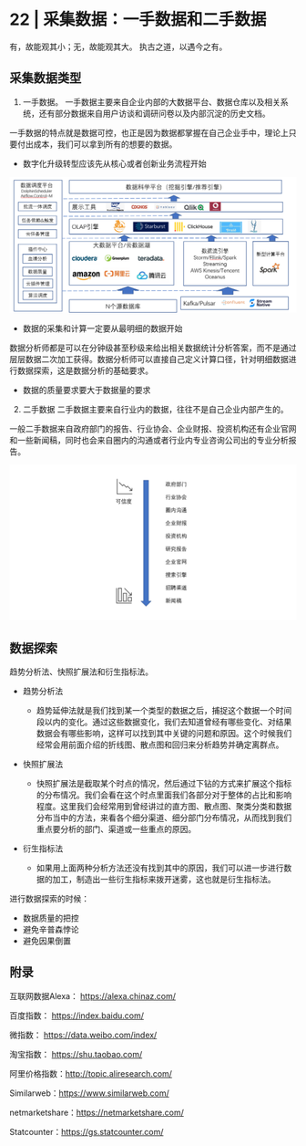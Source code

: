 # 22 | 采集数据：一手数据和二手数据

有，故能观其小；无，故能观其大。
执古之道，以遇今之有。

## 采集数据类型

1. 一手数据。
一手数据主要来自企业内部的大数据平台、数据仓库以及相关系统，还有部分数据来自用户访谈和调研问卷以及内部沉淀的历史文档。

一手数据的特点就是数据可控，也正是因为数据都掌握在自己企业手中，理论上只要付出成本，我们可以拿到所有的想要的数据。

-   数字化升级转型应该先从核心或者创新业务流程开始

![avatar](./../images/22_collectedata01.png)

-   数据的采集和计算一定要从最明细的数据开始

数据分析师都是可以在分钟级甚至秒级来给出相关数据统计分析答案，而不是通过层层数据二次加工获得。数据分析师可以直接自己定义计算口径，针对明细数据进行数据探索，这是数据分析的基础要求。

-   数据的质量要求要大于数据量的要求

2. 二手数据
二手数据主要来自行业内的数据，往往不是自己企业内部产生的。

一般二手数据来自政府部门的报告、行业协会、企业财报、投资机构还有企业官网和一些新闻稿，同时也会来自圈内的沟通或者行业内专业咨询公司出的专业分析报告。

![avatar](./../images/22_collectedata02.png)

## 数据探索
趋势分析法、快照扩展法和衍生指标法。

-   趋势分析法
    -   趋势延伸法就是我们找到某一个类型的数据之后，捕捉这个数据一个时间段以内的变化。通过这些数据变化，我们去知道曾经有哪些变化、对结果数据会有哪些影响，这样可以找到其中关键的问题和原因。这个时候我们经常会用前面介绍的折线图、散点图和回归来分析趋势并确定离群点。

-   快照扩展法
    -   快照扩展法是截取某个时点的情况，然后通过下钻的方式来扩展这个指标的分布情况。我们会看在这个时点里面我们各部分对于整体的占比和影响程度。这里我们会经常用到曾经讲过的直方图、散点图、聚类分类和数据分布当中的方法，来看各个细分渠道、细分部门分布情况，从而找到我们重点要分析的部门、渠道或一些重点的原因。

-   衍生指标法
    -   如果用上面两种分析方法还没有找到其中的原因，我们可以进一步进行数据的加工，制造出一些衍生指标来拨开迷雾，这也就是衍生指标法。

进行数据探索的时候：
-   数据质量的把控
-   避免辛普森悖论
-   避免因果倒置

## 附录

互联网数据Alexa： https://alexa.chinaz.com/

百度指数： https://index.baidu.com/

微指数： https://data.weibo.com/index/

淘宝指数： https://shu.taobao.com/

阿里价格指数：http://topic.aliresearch.com/

Similarweb：https://www.similarweb.com/

netmarketshare：https://netmarketshare.com/

Statcounter：https://gs.statcounter.com/
